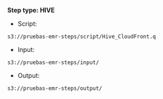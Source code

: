 **Step type: HIVE**

- Script: 
```
s3://pruebas-emr-steps/script/Hive_CloudFront.q
```
- Input:  
```
s3://pruebas-emr-steps/input/
```
- Output: 
```
s3://pruebas-emr-steps/output/
```
